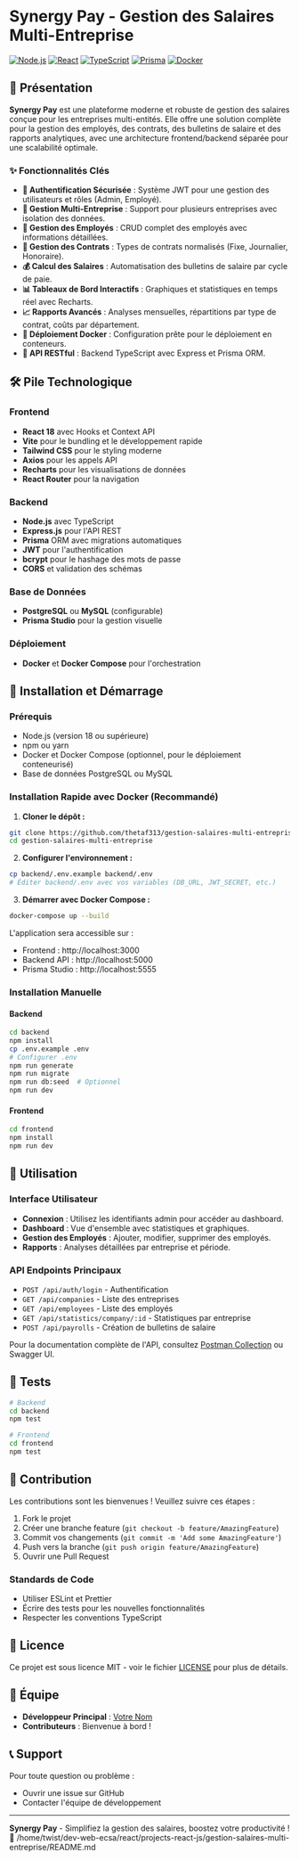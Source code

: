 # Synergy Pay - Gestion des Salaires Multi-Entreprise

[![Node.js](https://img.shields.io/badge/Node.js-18+-green.svg)](https://nodejs.org/)
[![React](https://img.shields.io/badge/React-18+-blue.svg)](https://reactjs.org/)
[![TypeScript](https://img.shields.io/badge/TypeScript-5+-blue.svg)](https://www.typescriptlang.org/)
[![Prisma](https://img.shields.io/badge/Prisma-5+-purple.svg)](https://www.prisma.io/)
[![Docker](https://img.shields.io/badge/Docker-Ready-blue.svg)](https://www.docker.com/)

## 🌟 Présentation

**Synergy Pay** est une plateforme moderne et robuste de gestion des salaires conçue pour les entreprises multi-entités. Elle offre une solution complète pour la gestion des employés, des contrats, des bulletins de salaire et des rapports analytiques, avec une architecture frontend/backend séparée pour une scalabilité optimale.

### ✨ Fonctionnalités Clés

- **🔐 Authentification Sécurisée** : Système JWT pour une gestion des utilisateurs et rôles (Admin, Employé).
- **🏢 Gestion Multi-Entreprise** : Support pour plusieurs entreprises avec isolation des données.
- **👥 Gestion des Employés** : CRUD complet des employés avec informations détaillées.
- **📄 Gestion des Contrats** : Types de contrats normalisés (Fixe, Journalier, Honoraire).
- **💰 Calcul des Salaires** : Automatisation des bulletins de salaire par cycle de paie.
- **📊 Tableaux de Bord Interactifs** : Graphiques et statistiques en temps réel avec Recharts.
- **📈 Rapports Avancés** : Analyses mensuelles, répartitions par type de contrat, coûts par département.
- **🐳 Déploiement Docker** : Configuration prête pour le déploiement en conteneurs.
- **🔄 API RESTful** : Backend TypeScript avec Express et Prisma ORM.

## 🛠️ Pile Technologique

### Frontend
- **React 18** avec Hooks et Context API
- **Vite** pour le bundling et le développement rapide
- **Tailwind CSS** pour le styling moderne
- **Axios** pour les appels API
- **Recharts** pour les visualisations de données
- **React Router** pour la navigation

### Backend
- **Node.js** avec TypeScript
- **Express.js** pour l'API REST
- **Prisma** ORM avec migrations automatiques
- **JWT** pour l'authentification
- **bcrypt** pour le hashage des mots de passe
- **CORS** et validation des schémas

### Base de Données
- **PostgreSQL** ou **MySQL** (configurable)
- **Prisma Studio** pour la gestion visuelle

### Déploiement
- **Docker** et **Docker Compose** pour l'orchestration

## 🚀 Installation et Démarrage

### Prérequis
- Node.js (version 18 ou supérieure)
- npm ou yarn
- Docker et Docker Compose (optionnel, pour le déploiement conteneurisé)
- Base de données PostgreSQL ou MySQL

### Installation Rapide avec Docker (Recommandé)

1. **Cloner le dépôt :**
```bash
git clone https://github.com/thetaf313/gestion-salaires-multi-entreprise.git
cd gestion-salaires-multi-entreprise
```

2. **Configurer l'environnement :**
```bash
cp backend/.env.example backend/.env
# Éditer backend/.env avec vos variables (DB_URL, JWT_SECRET, etc.)
```

3. **Démarrer avec Docker Compose :**
```bash
docker-compose up --build
```

L'application sera accessible sur :
- Frontend : http://localhost:3000
- Backend API : http://localhost:5000
- Prisma Studio : http://localhost:5555

### Installation Manuelle

#### Backend
```bash
cd backend
npm install
cp .env.example .env
# Configurer .env
npm run generate
npm run migrate
npm run db:seed  # Optionnel
npm run dev
```

#### Frontend
```bash
cd frontend
npm install
npm run dev
```

## 📖 Utilisation

### Interface Utilisateur
- **Connexion** : Utilisez les identifiants admin pour accéder au dashboard.
- **Dashboard** : Vue d'ensemble avec statistiques et graphiques.
- **Gestion des Employés** : Ajouter, modifier, supprimer des employés.
- **Rapports** : Analyses détaillées par entreprise et période.

### API Endpoints Principaux
- `POST /api/auth/login` - Authentification
- `GET /api/companies` - Liste des entreprises
- `GET /api/employees` - Liste des employés
- `GET /api/statistics/company/:id` - Statistiques par entreprise
- `POST /api/payrolls` - Création de bulletins de salaire

Pour la documentation complète de l'API, consultez [Postman Collection](./docs/api.postman_collection.json) ou Swagger UI.

## 🧪 Tests

```bash
# Backend
cd backend
npm test

# Frontend
cd frontend
npm test
```

## 🤝 Contribution

Les contributions sont les bienvenues ! Veuillez suivre ces étapes :

1. Fork le projet
2. Créer une branche feature (`git checkout -b feature/AmazingFeature`)
3. Commit vos changements (`git commit -m 'Add some AmazingFeature'`)
4. Push vers la branche (`git push origin feature/AmazingFeature`)
5. Ouvrir une Pull Request

### Standards de Code
- Utiliser ESLint et Prettier
- Écrire des tests pour les nouvelles fonctionnalités
- Respecter les conventions TypeScript

## 📄 Licence

Ce projet est sous licence MIT - voir le fichier [LICENSE](./LICENSE) pour plus de détails.

## 👥 Équipe

- **Développeur Principal** : [Votre Nom](https://github.com/thetaf313)
- **Contributeurs** : Bienvenue à bord !

## 📞 Support

Pour toute question ou problème :
- Ouvrir une issue sur GitHub
- Contacter l'équipe de développement

---

**Synergy Pay** - Simplifiez la gestion des salaires, boostez votre productivité ! 🚀</content>
<parameter name="filePath">/home/twist/dev-web-ecsa/react/projects-react-js/gestion-salaires-multi-entreprise/README.md